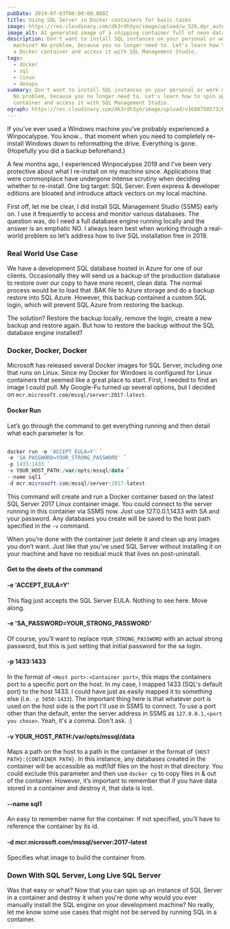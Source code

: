 ```yaml
---
pubDate: 2019-07-03T00:00:00.000Z
title: Using SQL Server in Docker containers for basic tasks
image: https://res.cloudinary.com/dk3rdh3yo/image/upload/w_526,dpr_auto,f_auto/v1688336393/blog/using-sql-server-in-docker-containers-for-basic-tasks/neon_shipping_container_full_of_neon_databases_grhvub.png
image_alt: AI generated image of a shipping container full of neon databases
description: Don't want to install SQL instances on your personal or work
  machine? No problem, because you no longer need to. Let's learn how to spin up
  a Docker container and access it with SQL Management Studio.
tags:
  - docker
  - sql
  - linux
  - devops
summary: Don't want to install SQL instances on your personal or work machine?
  No problem, because you no longer need to. Let's learn how to spin up a Docker
  container and access it with SQL Management Studio.
ograph: https://res.cloudinary.com/dk3rdh3yo/image/upload/v1688750573/blog/using-sql-server-in-docker-containers-for-basic-tasks/ograph.png
---
```


If you’ve ever used a Windows machine you’ve probably experienced a Winpocalypse. You know… that moment when you need to completely re-install Windows down to reformatting the drive. Everything is gone. (Hopefully you did a backup beforehand.)

A few months ago, I experienced Winpocalypse 2019 and I’ve been very protective about what I re-install on my machine since. Applications that were commonplace have undergone intense scrutiny when deciding whether to re-install. One big target: SQL Server. Even express & developer editions are bloated and introduce attack vectors on my local machine.

<!--more-->

First off, let me be clear, I did install SQL Management Studio (SSMS) early on. I use it frequently to access and monitor various databases. The question was, do I need a full database engine running locally and the answer is an emphatic NO.
I always learn best when working through a real-world problem so let’s address how to live SQL installation free in 2019.

### Real World Use Case

We have a development SQL database hosted in Azure for one of our clients. Occasionally they will send us a backup of the production database to restore over our copy to have more recent, clean data. The normal process would be to load that .BAK file to Azure storage and do a backup restore into SQL Azure. However, this backup contained a custom SQL login, which will prevent SQL Azure from restoring the backup.

The solution? Restore the backup locally, remove the login, create a new backup and restore again. But how to restore the backup without the SQL database engine installed?

### Docker, Docker, Docker

Microsoft has released several Docker images for SQL Server, including one that runs on Linux. Since my Docker for Windows is configured for Linux containers that seemed like a great place to start. First, I needed to find an image I could pull. My Google-Fu turned up several options, but I decided on `mcr.microsoft.com/mssql/server:2017-latest`.

#### Docker Run

Let’s go through the command to get everything running and then detail what each parameter is for.

```powershell

docker run -e 'ACCEPT_EULA=Y' `
-e 'SA_PASSWORD=YOUR_STRONG_PASSWORD' `
-p 1433:1433 `
-v YOUR_HOST_PATH:/var/opts/mssql/data `
--name sql1 `
-d mcr.microsoft.com/mssql/server:2017-latest

```

This command will create and run a Docker container based on the latest SQL Server 2017 Linux container image. You could connect to the server running in this container via SSMS now. Just use 127.0.0.1,1433 with SA and your password. Any databases you create will be saved to the host path specified in the `-v` command.

When you’re done with the container just delete it and clean up any images you don’t want. Just like that you’ve used SQL Server without installing it on your machine and have no residual muck that lives on post-uninstall.

#### Get to the deets of the command

#### -e 'ACCEPT_EULA=Y'

This flag just accepts the SQL Server EULA. Nothing to see here. Move along.

#### -e 'SA_PASSWORD=YOUR_STRONG_PASSWORD'

Of course, you’ll want to replace `YOUR_STRONG_PASSWORD` with an actual strong password, but this is just setting that initial password for the sa login.

#### -p 1433:1433

In the format of `<Host port>:<Container port>`, this maps the containers port to a specific port on the host. In my case, I mapped 1433 (SQL's default port) to the host 1433. I could have just as easily mapped it to something else (i.e. `-p 5050:1433`). The important thing here is that whatever port is used on the host side is the port I'll use in SSMS to connect. To use a port other than the default, enter the server address in SSMS as `127.0.0.1,<port you chose>`. Yeah, it's a comma. Don't ask. :)

#### -v YOUR_HOST_PATH:/var/opts/mssql/data

Maps a path on the host to a path in the container in the format of `{HOST PATH}:{CONTAINER PATH}`. In this instance, any databases created in the container will be accessible as mdf/ldf files on the host in that directory.
You could exclude this parameter and then use `docker cp` to copy files in & out of the container. However, it’s important to remember that if you have data stored in a container and destroy it, that data is lost.

#### --name sql1

An easy to remember name for the container. If not specified, you’ll have to reference the container by its id.

#### -d mcr.microsoft.com/mssql/server:2017-latest

Specifies what image to build the container from.

### Down With SQL Server, Long Live SQL Server

Was that easy or what? Now that you can spin up an instance of SQL Server in a container and destroy it when you're done why would you ever manually install the SQL engine on your development machine? No really, let me know some use cases that might not be served by running SQL in a container.
